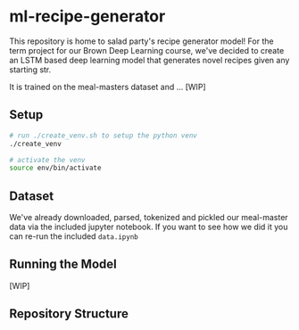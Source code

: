 # ml-recipe-generator

This repository is home to salad party's recipe generator model! For the term 
project for our Brown Deep Learning course, we've decided to create an LSTM 
based deep learning model that generates novel recipes given any starting str.

It is trained on the meal-masters dataset and ... [WIP]

## Setup
```bash
# run ./create_venv.sh to setup the python venv
./create_venv

# activate the venv
source env/bin/activate
```
## Dataset
We've already downloaded, parsed, tokenized and pickled our meal-master data via
the included jupyter notebook. If you want to see how we did it you can re-run
the included `data.ipynb`

## Running the Model

[WIP]

## Repository Structure
